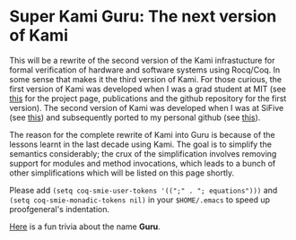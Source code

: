 # Super Kami Guru: The next version of Kami

This will be a rewrite of the second version of the Kami infrastucture for formal verification of hardware and software systems using Rocq/Coq.
In some sense that makes it the third version of Kami.
For those curious, the first version of Kami was developed when I was a grad student at MIT (see [this](http://plv.csail.mit.edu/kami/) for the project page, publications and the github repository for the first version).
The second version of Kami was developed when I was at SiFive (see [this](https://github.com/SiFive/Kami)) and subsequently ported to my personal github (see [this](https://github.com/vmurali/Kami)).

The reason for the complete rewrite of Kami into Guru is because of the lessons learnt in the last decade using Kami.
The goal is to simplify the semantics considerably; the crux of the simplification involves removing support for modules and method invocations, which leads to a bunch of other simplifications which will be listed on this page shortly.

Please add `(setq coq-smie-user-tokens '((";" . "; equations")))` and `(setq coq-smie-monadic-tokens nil)` in your `$HOME/.emacs` to speed up proofgeneral's indentation.

[Here](https://www.youtube.com/watch?v=hcL46NjFDJU&list=PL6EC7B047181AD013&t=525s) is a fun trivia about the name **Guru**.

